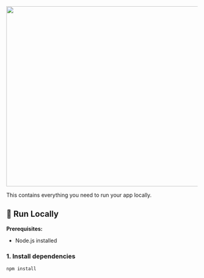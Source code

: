 <div align="center">
  <img width="1200" height="475" alt="GHBanner" src="https://github.com/user-attachments/assets/0aa67016-6eaf-458a-adb2-6e31a0763ed6" />
</div>

This contains everything you need to run your app locally.

## 🚀 Run Locally

**Prerequisites:**  
- Node.js installed

### 1. Install dependencies
```bash
npm install
